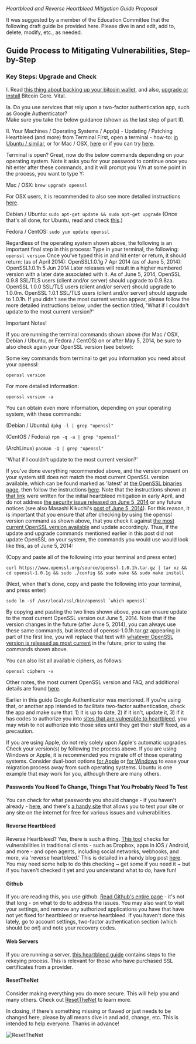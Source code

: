 *Heartbleed and Reverse Heartbleed Mitigation Guide Proposal*

It was suggested by a member of the Education Committee that the following draft guide be provided here.
Please dive in and edit, add to, delete, modify, etc., as needed.

## Guide Process to Mitigating Vulnerabilities, Step-by-Step

### Key Steps: Upgrade and Check

I.  Read [this thing about backing up your bitcoin wallet](https://en.bitcoin.it/wiki/Securing_your_wallet), and also, [upgrade or install](https://bitcoin.org/en/download) Bitcoin Core. Vital.

Ia.  Do you use services that rely upon a two-factor authentication app, such as Google Authenticator?  
Make sure you take the below guidance (shown as the last step of part II).

II.  Your Machines / Operating Systems / App(s) - Updating / Patching Heartbleed (and more) from Terminal
First, open a terminal - how-to: [in Ubuntu / similar](http://askubuntu.com/questions/183775/how-do-i-open-a-terminal), or for Mac / OSX, [here](https://apple.stackexchange.com/questions/11323/how-can-i-open-a-terminal-window-directly-from-my-current-finder-location) or if you can try [here](http://www.iterm2.com/#/section/downloads).

Terminal is open? Great, now do the below commands depending on your operating system. 
Note it asks you for your password to continue once you hit enter after these commands, 
and it will prompt you Y/n at some point in the process, you want to type Y:

Mac / OSX: ```brew upgrade openssl```

For OSX users, it is recommended to also see more detailed instructions [here](http://sgeb.me/articles/macosx-and-openssl-heartbleed/#updating-the-openssl-libs-on-mac-os-x).

Debian / Ubuntu: ```sudo apt-get update && sudo apt-get upgrade```
(Once that's all done, for Ubuntu, read and check [this](http://askubuntu.com/questions/444702/how-to-patch-the-heartbleed-bug-cve-2014-0160-in-openssl/444829#444829).)

Fedora / CentOS: ```sudo yum update openssl```

Regardless of the operating system shown above, the following is an important final step in this process:
Type in your terminal, the following:
```openssl version```
Once you've typed this in and hit enter or return, it should return:
(as of April 2014): OpenSSL1.0.1g 7 Apr 2014
(as of June 5, 2014): OpenSSL1.0.1h 5 Jun 2014
Later releases will result in a higher numbered version with a later date associated with it.
As of June 5, 2014, OpenSSL 0.9.8 SSL/TLS users (client and/or server) should upgrade to 0.9.8za.
OpenSSL 1.0.0 SSL/TLS users (client and/or server) should upgrade to 1.0.0m.
OpenSSL 1.0.1 SSL/TLS users (client and/or server) should upgrade to 1.0.1h.
If you didn't see the most current version appear, please follow the more detailed instructions below, under the section titled, 
'What if I couldn't update to the most current version?'

Important Notes!

If you are running the terminal commands shown above (for Mac / OSX, Debian / Ubuntu, or Fedora / CentOS) on or after May 5, 2014,
be sure to also check again your OpenSSL version (see below):

Some key commands from terminal to get you information you need about your openssl:

```openssl version```

For more detailed information:

```openssl version -a```

You can obtain even more information, depending on your operating system, with these commands:

(Debian / Ubuntu)
```dpkg -l | grep "openssl"```

(CentOS / Fedora)
```rpm -q -a | grep "openssl"```

(ArchLinux)
```pacman -Q | grep "openssl"```

'What if I couldn't update to the most current version?'

If you've done everything recommended above, and the version present on your system still does not match the most current OpenSSL version available, which can be found marked as 'latest' at [the OpenSSL binaries page](https://www.openssl.org/source/), then follow the instructions [here](http://blog.quentinrousseau.fr/blog/2014/04/08/how-to-patch-cve-2014-0160-in-openssl/). Note that the instructions shown at [that link](http://blog.quent.in/blog/2014/04/08/how-to-patch-cve-2014-0160-in-openssl/) were written for the initial heartbleed mitigation in early April, and do not address [the security issue released on June 5, 2014](https://www.openssl.org/news/secadv_20140605.txt) or any future notices (see also Masashi Kikuchi's [post of June 5, 2014](http://ccsinjection.lepidum.co.jp/blog/2014-06-05/CCS-Injection-en/index.html)).  For this reason, it is important that you ensure that after checking by using the openssl version command as shown above, that you check it against [the most current OpenSSL version available](https://www.openssl.org/source/) and update accordingly.  Thus, if the update and upgrade commands mentioned earlier in this post did not update OpenSSL on your system, the commands you would use would look like this, as of June 5, 2014:

(Copy and paste all of the following into your terminal and press enter)

```
curl https://www.openssl.org/source/openssl-1.0.1h.tar.gz | tar xz && cd openssl-1.0.1g && sudo ./config && sudo make && sudo make install
```

(Next, when that's done, copy and paste the following into your terminal, and press enter)


```
sudo ln -sf /usr/local/ssl/bin/openssl `which openssl`
```

By copying and pasting the two lines shown above, you  can ensure update to the most current OpenSSL version out June 5, 2014.
Note that if the version changes in the future (after June 5, 2014), you can always use these same commands, but instead of openssl-1.0.1h.tar.gz appearing in part of the first line, you will replace that text with [whatever OpenSSL version is released as most current](https://www.openssl.org/source/) in the future, prior to using the commands shown above.

You can also list all available ciphers, as follows:

```openssl ciphers -v```

Other notes, the most current OpenSSL version and FAQ, and additional details are found [here](https://www.openssl.org/support/faq.html).

Earlier in this guide Google Authenticator was mentioned. If you're using that, or another app intended to facilitate 
two-factor authentication, check the app and make sure that:  1) it is up to date, 2) if it isn't, update it, 
3) if it has codes to authorize you into [sites that are vulnerable to heartbleed](https://filippo.io/Heartbleed/), 
you may wish to not authorize into those sites until they get their stuff fixed, as a precaution.

If you are using Apple, do not rely solely upon Apple's automatic upgrades.
Check your version(s) by following the process above.
If you are using Windows or Apple, it is recommended you migrate off of those operating systems.
Consider dual-boot options [for Apple](https://help.ubuntu.com/community/MactelSupportTeam/AppleIntelInstallation#Dual-Boot:_Mac_OSX_and_Ubuntu) or [for Windows](https://wiki.ubuntu.com/WubiGuide) to ease your migration process away from such operating systems.
Ubuntu is one example that may work for you, although there are many others.

#### Passwords You Need To Change, Things That You Probably Need To Test

You can check for what passwords you should change - if you haven't already - [here](http://mashable.com/2014/04/09/heartbleed-bug-websites-affected/), and there's [a handy site](https://www.ssllabs.com/ssltest/) that allows you to test your site or any site on the internet for free for various issues and vulnerabilities.

#### Reverse Heartbleed

Reverse Heartbleed?  Yes, there is such a thing.  [This tool](https://reverseheartbleed.com/) checks for vulnerabilities in traditional clients - such as Dropbox, apps in iOS / Android, and more - and open agents, including social networks, webhooks, and more, via 'reverse heartbleed.' This is detailed in a handy blog post [here](http://blog.meldium.com/home/2014/4/10/testing-for-reverse-heartbleed). You may need some help to do this checking ~ get some if you need it ~ but if you haven't checked it yet and you understand what to do, have fun!

#### Github

If you are reading this, you use github. [Read Github's entire page](https://github.com/blog/1818-security-heartbleed-vulnerability) - it's not that long - on what to do to address the issues.  You may also want to visit your settings, and remove any authorized applications you have that have not yet fixed for heartbleed or reverse heartbleed.  If you haven't done this lately, go to account settings, two-factor authentication section (which should be on!) and note your recovery codes.

#### Web Servers

If you are running a server, [this heartbleed guide](https://www.digitalocean.com/community/articles/how-to-protect-your-server-against-the-heartbleed-openssl-vulnerability) contains steps to the rekeying process.  This is relevant for those who have purchased SSL certificates from a provider.

#### ResetTheNet

Consider making everything you do more secure.  This will help you and many others.  Check out [ResetTheNet](https://www.resetthenet.org/) to learn more.


In closing, if there's something missing or flawed or just needs to be changed here, please by all means dive in and add, change, etc. This is intended to help everyone.  Thanks in advance!

![ResetTheNet](https://www.resetthenet.org/images/banner-take-back.png?raw=true)
